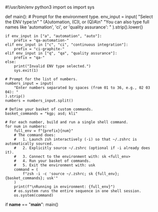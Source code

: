 #!/usr/bin/env python3
import os
import sys

def main():
    # Prompt for the environment type.
    env_input = input(
        "Select the ENV type:\n"
        "  (A)utomation, (C)I, or (Q)A\n"
        "You can also type full names like 'automation', 'ci', or 'quality assurance': "
    ).strip().lower()
    
    if env_input in ["a", "automation", "auto"]:
        prefix = "qa-automation-"
    elif env_input in ["c", "ci", "continuous integration"]:
        prefix = "ci-graphite-"
    elif env_input in ["q", "qa", "quality assurance"]:
        prefix = "qa-"
    else:
        print("Invalid ENV type selected.")
        sys.exit(1)
    
    # Prompt for the list of numbers.
    numbers_input = input(
        "Enter numbers separated by spaces (from 01 to 36, e.g., 02 03 04): "
    ).strip()
    numbers = numbers_input.split()
    
    # Define your basket of custom commands.
    basket_commands = "kgp; asd; kli"
    
    # For each number, build and run a single shell command.
    for num in numbers:
        full_env = f"{prefix}{num}"
        # The command does:
        #   1. Launch zsh interactively (-i) so that ~/.zshrc is automatically sourced.
        #   2. Explicitly source ~/.zshrc (optional if -i already does it).
        #   3. Connect to the environment with: sk <full_env>
        #   4. Run your basket of commands.
        #   5. Exit the environment with: usk
        command = (
            f"zsh -i -c 'source ~/.zshrc; sk {full_env}; {basket_commands}; usk'"
        )
        print(f"\nRunning in environment: {full_env}")
        # os.system runs the entire sequence in one shell session.
        os.system(command)
    
if __name__ == "__main__":
    main()
